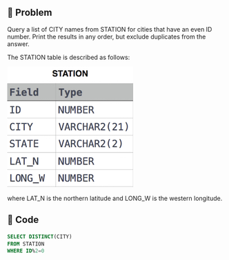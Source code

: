 ## 📌 Problem
Query a list of CITY names from STATION for cities that have an even ID number. Print the results in any order, but exclude duplicates from the answer.

The STATION table is described as follows:

![STATION TABLE](image/2021-02-21-20-10-15.png)

where LAT_N is the northern latitude and LONG_W is the western longitude.

## 📌 Code
```sql
SELECT DISTINCT(CITY)
FROM STATION
WHERE ID%2=0
```